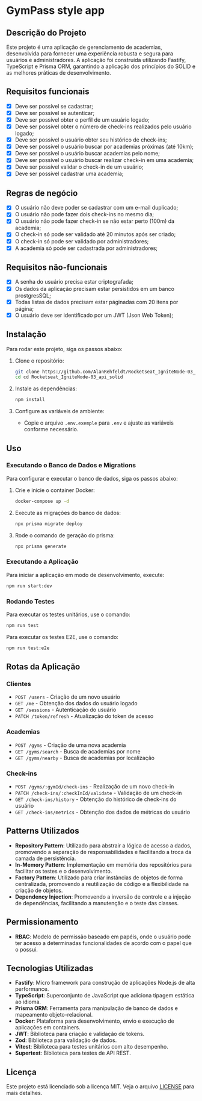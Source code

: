 # GymPass style app

## Descrição do Projeto

Este projeto é uma aplicação de gerenciamento de academias, desenvolvida para fornecer uma experiência robusta e segura para usuários e administradores. A aplicação foi construída utilizando Fastify, TypeScript e Prisma ORM, garantindo a aplicação dos princípios do SOLID e as melhores práticas de desenvolvimento.

## Requisitos funcionais

- [x] Deve ser possível se cadastrar;
- [x] Deve ser possível se autenticar;
- [x] Deve ser possível obter o perfil de um usuário logado;
- [x] Deve ser possível obter o número de check-ins realizados pelo usuário logado;
- [x] Deve ser possível o usuário obter seu histórico de check-ins;
- [x] Deve ser possível o usuário buscar por academias próximas (até 10km);
- [x] Deve ser possível o usuário buscar academias pelo nome;
- [x] Deve ser possível o usuário buscar realizar check-in em uma academia;
- [x] Deve ser possível validar o check-in de um usuário;
- [x] Deve ser possível cadastrar uma academia;

## Regras de negócio

- [x] O usuário não deve poder se cadastrar com um e-mail duplicado;
- [x] O usuário não pode fazer dois check-ins no mesmo dia;
- [x] O usuário não pode fazer check-in se não estar perto (100m) da academia;
- [x] O check-in só pode ser validado até 20 minutos após ser criado;
- [x] O check-in só pode ser validado por administradores;
- [x] A academia só pode ser cadastrada por administradores;

## Requisitos não-funcionais

- [x] A senha do usuário precisa estar criptografada;
- [x] Os dados da aplicação precisam estar persistidos em um banco prostgresSQL;
- [x] Todas listas de dados precisam estar páginadas com 20 itens por página;
- [x] O usuário deve ser identificado por um JWT (Json Web Token);

## Instalação

Para rodar este projeto, siga os passos abaixo:

1. Clone o repositório:

    ```bash
    git clone https://github.com/AlanRehfeldt/Rocketseat_IgniteNode-03_api_solid
    cd cd Rocketseat_IgniteNode-03_api_solid
    ```

2. Instale as dependências:

    ```bash
    npm install
    ```

3. Configure as variáveis de ambiente:

    - Copie o arquivo `.env.exemple` para `.env` e ajuste as variáveis conforme necessário.

## Uso

### Executando o Banco de Dados e Migrations

Para configurar e executar o banco de dados, siga os passos abaixo:

1. Crie e inicie o container Docker:

    ```bash
    docker-compose up -d
    ```

2. Execute as migrações do banco de dados:

    ```bash
    npx prisma migrate deploy
    ```

3. Rode o comando de geração do prisma:

    ```bash
    npx prisma generate
    ```

### Executando a Aplicação

Para iniciar a aplicação em modo de desenvolvimento, execute:

```bash
npm run start:dev
```

### Rodando Testes

Para executar os testes unitários, use o comando:

```bash
npm run test
```

Para executar os testes E2E, use o comando:

```bash
npm run test:e2e
```

## Rotas da Aplicação

### Clientes

- `POST /users` - Criação de um novo usuário
- `GET /me` - Obtenção dos dados do usuário logado
- `GET /sessions` - Autenticação do usuário
- `PATCH /token/refresh` - Atualização do token de acesso

### Academias

- `POST /gyms` - Criação de uma nova academia
- `GET /gyms/search` - Busca de academias por nome
- `GET /gyms/nearby` - Busca de academias por localização

### Check-ins

- `POST /gyms/:gymId/check-ins` - Realização de um novo check-in
- `PATCH /check-ins/:checkInId/validate` - Validação de um check-in
- `GET /check-ins/history` - Obtenção do histórico de check-ins do usuário
- `GET /check-ins/metrics` - Obtenção dos dados de métricas do usuário

## Patterns Utilizados

- **Repository Pattern**: Utilizado para abstrair a lógica de acesso a dados, promovendo a separação de responsabilidades e facilitando a troca da camada de persistência.
- **In-Memory Pattern**: Implementação em memória dos repositórios para facilitar os testes e o desenvolvimento.
- **Factory Pattern**: Utilizado para criar instâncias de objetos de forma centralizada, promovendo a reutilização de código e a flexibilidade na criação de objetos.
- **Dependency Injection**: Promovendo a inversão de controle e a injeção de dependências, facilitando a manutenção e o teste das classes.

## Permissionamento

- **RBAC**: Modelo de permissão baseado em papéis, onde o usuário pode ter acesso a determinadas funcionalidades de acordo com o papel que o possui.

## Tecnologias Utilizadas

- **Fastify**: Micro framework para construção de aplicações Node.js de alta performance.
- **TypeScript**: Superconjunto de JavaScript que adiciona tipagem estática ao idioma.
- **Prisma ORM**: Ferramenta para manipulação de banco de dados e mapeamento objeto-relacional.
- **Docker**: Plataforma para desenvolvimento, envio e execução de aplicações em containers.
- **JWT**: Biblioteca para criação e validação de tokens.
- **Zod**: Biblioteca para validação de dados.
- **Vitest**: Biblioteca para testes unitários com alto desempenho.
- **Supertest**: Biblioteca para testes de API REST.

## Licença

Este projeto está licenciado sob a licença MIT. Veja o arquivo [LICENSE](LICENSE) para mais detalhes.